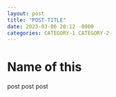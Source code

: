 ```yaml
---
layout: post
title: "POST-TITLE"
date: 2023-03-06 20:12 -0000
categories: CATEGORY-1 CATEGORY-2
---
```

# Name of this

post post post
